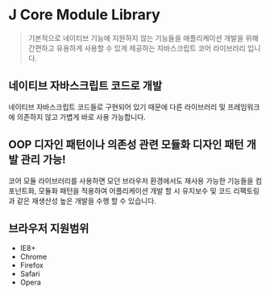 # J Core Module Library

> 기본적으로 네이티브 기능에 지원하지 않는 기능들을 애플리케이션 개발을 위해 간편하고 유용하게 사용할 수 있게 제공하는 자바스크립트 코어 라이브러리 입니다.

## 네이티브 자바스크립트 코드로 개발
네이티브 자바스크립트 코드들로 구현되어 있기 때문에 다른 라이브러리 및 프레임워크에 의존하지 않고 가볍게 바로 사용 가능합니다.

## OOP 디자인 패턴이나 의존성 관련 모듈화 디자인 패턴 개발 관리 가능!
코어 모듈 라이브러리를 사용하면 모던 브라우저 환경에서도 재사용 가능한 기능들을 컴포넌트화, 모듈화 패턴을 적용하여 어플리케이션 개발 할 시 유지보수 및 코드 리팩토링과 같은 재생산성 높은 개발을 수행 할 수 있습니다.

## 브라우저 지원범위
* IE8+
* Chrome
* Firefox
* Safari
* Opera
